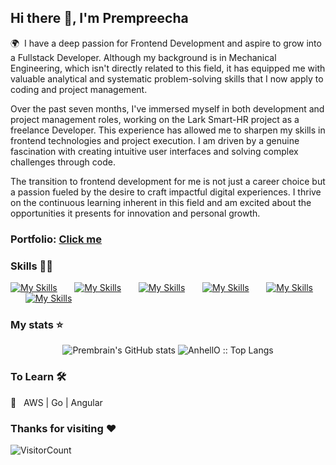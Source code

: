 ## Hi there 👋, I'm Prempreecha

🌍  I have a deep passion for Frontend Development and aspire to grow into a Fullstack Developer. Although my background is in Mechanical Engineering, which isn't directly related to this field, it has equipped me with valuable analytical and systematic problem-solving skills that I now apply to coding and project management.

Over the past seven months, I've immersed myself in both development and project management roles, working on the Lark Smart-HR project as a freelance Developer. This experience has allowed me to sharpen my skills in frontend technologies and project execution. I am driven by a genuine fascination with creating intuitive user interfaces and solving complex challenges through code.

The transition to frontend development for me is not just a career choice but a passion fueled by the desire to craft impactful digital experiences. I thrive on the continuous learning inherent in this field and am excited about the opportunities it presents for innovation and personal growth.
<br/>

### Portfolio: <a href='https://prempreechadev.netlify.app/' target="_blank">Click me</a> 

### Skills 👨‍💻

[![My Skills](https://skillicons.dev/icons?i=html,css)](https://skillicons.dev) &nbsp;&nbsp;&nbsp;&nbsp;&nbsp; [![My Skills](https://skillicons.dev/icons?i=js,ts)](https://skillicons.dev) &nbsp;&nbsp;&nbsp;&nbsp;&nbsp; [![My Skills](https://skillicons.dev/icons?i=react,next)](https://skillicons.dev) &nbsp;&nbsp;&nbsp;&nbsp;&nbsp; [![My Skills](https://skillicons.dev/icons?i=tailwind,flutter)](https://skillicons.dev) &nbsp;&nbsp;&nbsp;&nbsp;&nbsp; [![My Skills](https://skillicons.dev/icons?i=mysql,r)](https://skillicons.dev)  &nbsp;&nbsp;&nbsp;&nbsp;&nbsp; [![My Skills](https://skillicons.dev/icons?i=firebase,figma)](https://skillicons.dev)
<br/>

### My stats ⭐

<div align="center">
<img alt="Prembrain's GitHub stats" src="https://github-readme-stats.vercel.app/api?username=Prembrain&show_icons=true&theme=transparent"/>
<img src="https://github-readme-stats.vercel.app/api/top-langs/?username=Prembrain&langs_count=10&theme=tokyonight&layout=compact" alt="AnhellO :: Top Langs" />
</div>

### To Learn 🛠

🔧 &nbsp; AWS | Go | Angular

### Thanks for visiting :heart:
![VisitorCount](https://profile-counter.glitch.me/Prembrain/count.svg)
